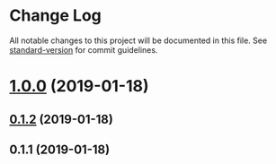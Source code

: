 # Change Log

All notable changes to this project will be documented in this file. See [standard-version](https://github.com/conventional-changelog/standard-version) for commit guidelines.

<a name="1.0.0"></a>
# [1.0.0](/compare/v0.1.2...v1.0.0) (2019-01-18)



<a name="0.1.2"></a>
## [0.1.2](/compare/v0.1.1...v0.1.2) (2019-01-18)



<a name="0.1.1"></a>
## 0.1.1 (2019-01-18)
